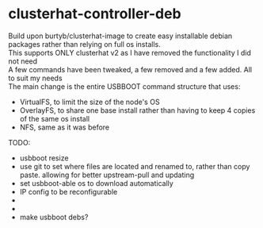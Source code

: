 # clusterhat-controller-deb
Build upon burtyb/clusterhat-image to create easy installable debian packages rather than relying on full os installs.<br>
This supports ONLY clusterhat v2 as I have removed the functionality I did not need<br>
A few commands have been tweaked, a few removed and a few added. All to suit my needs<br>
The main change is the entire USBBOOT command structure that uses:
- VirtualFS, to limit the size of the node's OS 
- OverlayFS, to share one base install rather than having to keep 4 copies of the same os install
- NFS, same as it was before

TODO: 
- usbboot resize
- use git to set where files are located and renamed to, rather than copy paste. allowing for better upstream-pull and updating
- set usbboot-able os to download automatically
- IP config to be reconfigurable
- 
-
- make usbboot debs?
